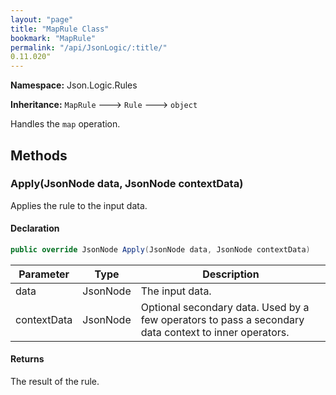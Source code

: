 ```yaml
---
layout: "page"
title: "MapRule Class"
bookmark: "MapRule"
permalink: "/api/JsonLogic/:title/"
0.11.020"
---
```

**Namespace:** Json.Logic.Rules

**Inheritance:**
`MapRule`
 🡒 
`Rule`
 🡒 
`object`

Handles the `map` operation.

## Methods

### Apply(JsonNode data, JsonNode contextData)

Applies the rule to the input data.

#### Declaration

```c#
public override JsonNode Apply(JsonNode data, JsonNode contextData)
```

| Parameter | Type | Description |
|---|---|---|
| data | JsonNode | The input data. |
| contextData | JsonNode | Optional secondary data.  Used by a few operators to pass a secondary     data context to inner operators. |


#### Returns

The result of the rule.

